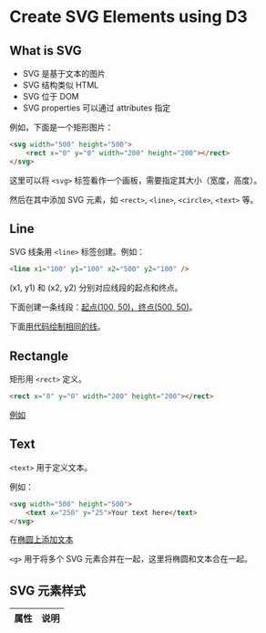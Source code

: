 # Create SVG Elements using D3

## What is SVG

- SVG 是基于文本的图片
- SVG 结构类似 HTML
- SVG 位于 DOM
- SVG properties 可以通过 attributes 指定

例如，下面是一个矩形图片：

```html
<svg width="500" height="500">
    <rect x="0" y="0" width="200" height="200"></rect>
</svg>
```

这里可以将 `<svg>` 标签看作一个画板，需要指定其大小（宽度，高度）。

然后在其中添加 SVG 元素，如 `<rect>`, `<line>`, `<circle>`, `<text>` 等。

## Line

SVG 线条用 `<line>` 标签创建。例如：

```html
<line x1="100" y1="100" x2="500" y2="100" />
```

(x1, y1) 和 (x2, y2) 分别对应线段的起点和终点。

下面创建一条线段：[起点(100, 50)，终点(500, 50)](../sample_code/d3_demos/svg_line.html)。

下面[用代码绘制相同的线](../sample_code/d3_demos/svg_line_js.html)。

## Rectangle

矩形用 `<rect>` 定义。

```html
<rect x="0" y="0" width="200" height="200"></rect>
```

[例如](../sample_code/d3_demos/svg_rect.html)

## Text

`<text>` 用于定义文本。

例如：

```html
<svg width="500" height="500">
    <text x="250" y="25">Your text here</text>
</svg>
```

在[椭圆上添加文本](../sample_code/d3_demos/svg_text.html)

`<g>` 用于将多个 SVG 元素合并在一起，这里将椭圆和文本合在一起。

## SVG 元素样式

|属性|说明|
|---|---|